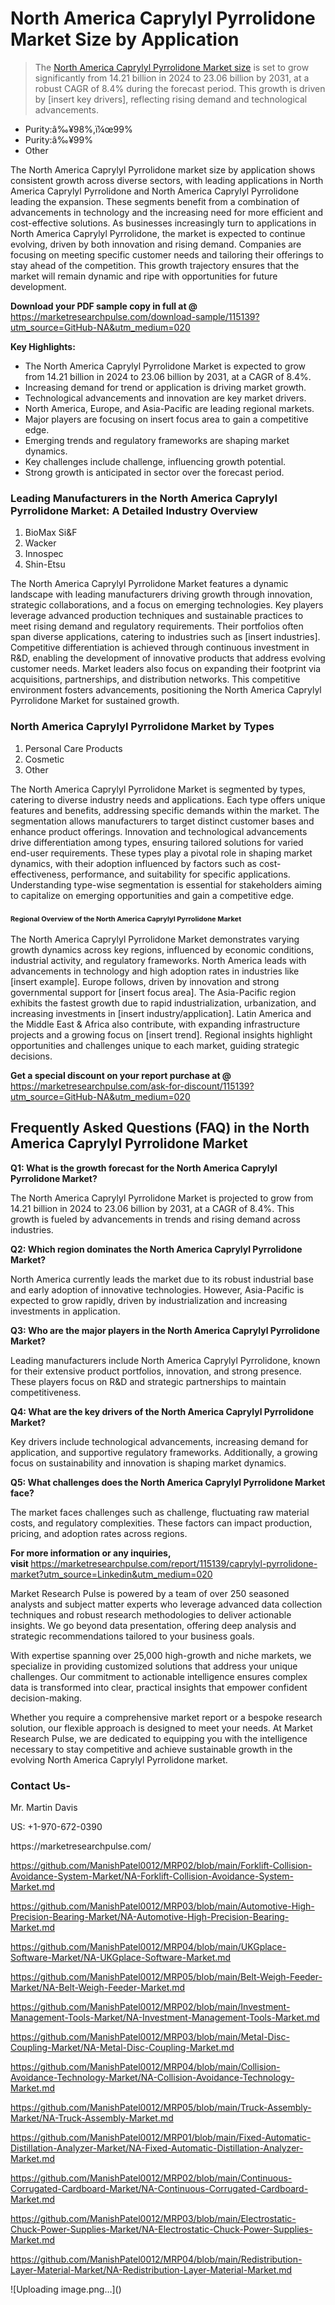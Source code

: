 <h1>North America Caprylyl Pyrrolidone Market&nbsp;Size by Application</h1><blockquote><p>The <a href="https://marketresearchpulse.com/download-sample/115139?utm_source=GitHub-NA&amp;utm_medium=020">North America Caprylyl Pyrrolidone Market size</a> is set to grow significantly from 14.21 billion in 2024 to 23.06 billion by 2031, at a robust CAGR of 8.4% during the forecast period. This growth is driven by [insert key drivers], reflecting rising demand and technological advancements.</p></blockquote><ul><li>Purity:â‰¥98%,ï¼œ99%<li> Purity:â‰¥99%<li> Other</li></ul><p>The North America Caprylyl Pyrrolidone market size by application shows consistent growth across diverse sectors, with leading applications in North America Caprylyl Pyrrolidone and North America Caprylyl Pyrrolidone leading the expansion. These segments benefit from a combination of advancements in technology and the increasing need for more efficient and cost-effective solutions. As businesses increasingly turn to applications in North America Caprylyl Pyrrolidone, the market is expected to continue evolving, driven by both innovation and rising demand. Companies are focusing on meeting specific customer needs and tailoring their offerings to stay ahead of the competition. This growth trajectory ensures that the market will remain dynamic and ripe with opportunities for future development.</p><p><strong>Download your PDF sample copy in full at @ </strong><a href="https://marketresearchpulse.com/download-sample/115139?utm_source=GitHub-NA&amp;utm_medium=020">https://marketresearchpulse.com/download-sample/115139?utm_source=GitHub-NA&amp;utm_medium=020</a></p><p><strong>Key Highlights: </strong></p><ul><li>The North America Caprylyl Pyrrolidone Market is expected to grow from 14.21 billion in 2024 to 23.06 billion by 2031, at a CAGR of 8.4%.</li><li>Increasing demand for trend or application is driving market growth.</li><li>Technological advancements and innovation are key market drivers.</li><li>North America, Europe, and Asia-Pacific are leading regional markets.</li><li>Major players are focusing on insert focus area to gain a competitive edge.</li><li>Emerging trends and regulatory frameworks are shaping market dynamics.</li><li>Key challenges include challenge, influencing growth potential.</li><li>Strong growth is anticipated in sector over the forecast period.</li></ul><h3>Leading Manufacturers in the North America Caprylyl Pyrrolidone Market: A Detailed Industry Overview</h3><ol><li>BioMax Si&F</li><li>Wacker</li><li>Innospec</li><li>Shin-Etsu</li></ol><div class="flex max-w-full flex-col flex-grow"><div class="min-h-8 text-message flex w-full flex-col items-end gap-2 whitespace-normal break-words [.text-message+&amp;]:mt-5" dir="auto" data-message-author-role="assistant" data-message-id="fd8432e4-4910-450d-b182-61b7bfb0a01f" data-message-model-slug="gpt-4o"><div class="flex w-full flex-col gap-1 empty:hidden first:pt-[3px]"><div class="markdown prose w-full break-words dark:prose-invert light"><p>The North America Caprylyl Pyrrolidone Market features a dynamic landscape with leading manufacturers driving growth through innovation, strategic collaborations, and a focus on emerging technologies. Key players leverage advanced production techniques and sustainable practices to meet rising demand and regulatory requirements. Their portfolios often span diverse applications, catering to industries such as [insert industries]. Competitive differentiation is achieved through continuous investment in R&amp;D, enabling the development of innovative products that address evolving customer needs. Market leaders also focus on expanding their footprint via acquisitions, partnerships, and distribution networks. This competitive environment fosters advancements, positioning the North America Caprylyl Pyrrolidone Market for sustained growth.</p></div></div></div></div><h3>North America Caprylyl Pyrrolidone Market by Types</h3><ol><li>Personal Care Products<li> Cosmetic<li> Other</li></ol><div class="flex max-w-full flex-col flex-grow"><div class="min-h-8 text-message flex w-full flex-col items-end gap-2 whitespace-normal break-words [.text-message+&amp;]:mt-5" dir="auto" data-message-author-role="assistant" data-message-id="084470be-0bb7-4664-bddf-5156b4f41249" data-message-model-slug="gpt-4o-mini"><div class="flex w-full flex-col gap-1 empty:hidden first:pt-[3px]"><div class="markdown prose w-full break-words dark:prose-invert light"><p>The North America Caprylyl Pyrrolidone Market is segmented by types, catering to diverse industry needs and applications. Each type offers unique features and benefits, addressing specific demands within the market. The segmentation allows manufacturers to target distinct customer bases and enhance product offerings. Innovation and technological advancements drive differentiation among types, ensuring tailored solutions for varied end-user requirements. These types play a pivotal role in shaping market dynamics, with their adoption influenced by factors such as cost-effectiveness, performance, and suitability for specific applications. Understanding type-wise segmentation is essential for stakeholders aiming to capitalize on emerging opportunities and gain a competitive edge.</p></div></div></div></div><h3><span style="font-size: 11px;">Regional Overview of the North America Caprylyl Pyrrolidone Market</span></h3><div class="flex max-w-full flex-col flex-grow"><div class="min-h-8 text-message flex w-full flex-col items-end gap-2 whitespace-normal break-words [.text-message+&amp;]:mt-5" dir="auto" data-message-author-role="assistant" data-message-id="e9038762-ce64-4e30-91c9-9bd413514231" data-message-model-slug="gpt-4o-mini"><div class="flex w-full flex-col gap-1 empty:hidden first:pt-[3px]"><div class="markdown prose w-full break-words dark:prose-invert light"><p>The North America Caprylyl Pyrrolidone Market demonstrates varying growth dynamics across key regions, influenced by economic conditions, industrial activity, and regulatory frameworks. North America leads with advancements in technology and high adoption rates in industries like [insert example]. Europe follows, driven by innovation and strong governmental support for [insert focus area]. The Asia-Pacific region exhibits the fastest growth due to rapid industrialization, urbanization, and increasing investments in [insert industry/application]. Latin America and the Middle East &amp; Africa also contribute, with expanding infrastructure projects and a growing focus on [insert trend]. Regional insights highlight opportunities and challenges unique to each market, guiding strategic decisions.</p></div></div></div></div><p><strong>Get a special discount on your report purchase at @ </strong><a href="https://marketresearchpulse.com/ask-for-discount/115139?utm_source=GitHub-NA&amp;utm_medium=020">https://marketresearchpulse.com/ask-for-discount/115139?utm_source=GitHub-NA&amp;utm_medium=020</a></p><h2>Frequently Asked Questions (FAQ) in the North America Caprylyl Pyrrolidone Market</h2><p><strong>Q1: What is the growth forecast for the North America Caprylyl Pyrrolidone Market?</strong></p><p>The North America Caprylyl Pyrrolidone Market is projected to grow from 14.21 billion in 2024 to 23.06 billion by 2031, at a CAGR of 8.4%. This growth is fueled by advancements in trends and rising demand across industries.</p><p><strong>Q2: Which region dominates the North America Caprylyl Pyrrolidone Market?</strong></p><p>North America currently leads the market due to its robust industrial base and early adoption of innovative technologies. However, Asia-Pacific is expected to grow rapidly, driven by industrialization and increasing investments in application.</p><p><strong>Q3: Who are the major players in the North America Caprylyl Pyrrolidone Market?</strong></p><p>Leading manufacturers include North America Caprylyl Pyrrolidone, known for their extensive product portfolios, innovation, and strong presence. These players focus on R&amp;D and strategic partnerships to maintain competitiveness.</p><p><strong>Q4: What are the key drivers of the North America Caprylyl Pyrrolidone Market?</strong></p><p>Key drivers include technological advancements, increasing demand for application, and supportive regulatory frameworks. Additionally, a growing focus on sustainability and innovation is shaping market dynamics.</p><p><strong>Q5: What challenges does the North America Caprylyl Pyrrolidone Market face?</strong></p><p>The market faces challenges such as challenge, fluctuating raw material costs, and regulatory complexities. These factors can impact production, pricing, and adoption rates across regions.</p><p><strong>For more information or any inquiries, visit&nbsp;</strong><a href="https://marketresearchpulse.com/report/115139/caprylyl-pyrrolidone-market?utm_source=Linkedin&utm_medium=020">https://marketresearchpulse.com/report/115139/caprylyl-pyrrolidone-market?utm_source=Linkedin&utm_medium=020</a></p><p>Market Research Pulse is powered by a team of over 250 seasoned analysts and subject matter experts who leverage advanced data collection techniques and robust research methodologies to deliver actionable insights. We go beyond data presentation, offering deep analysis and strategic recommendations tailored to your business goals.</p><p>With expertise spanning over 25,000 high-growth and niche markets, we specialize in providing customized solutions that address your unique challenges. Our commitment to actionable intelligence ensures complex data is transformed into clear, practical insights that empower confident decision-making.</p><p>Whether you require a comprehensive market report or a bespoke research solution, our flexible approach is designed to meet your needs. At Market Research Pulse, we are dedicated to equipping you with the intelligence necessary to stay competitive and achieve sustainable growth in the evolving North America Caprylyl Pyrrolidone market.</p><h3><strong>Contact Us-</strong></h3><p>Mr. Martin Davis</p><p>US: +1-970-672-0390</p><p>https://marketresearchpulse.com/</p><p><a href="https://github.com/ManishPatel0012/MRP02/blob/main/Forklift-Collision-Avoidance-System-Market/NA-Forklift-Collision-Avoidance-System-Market.md">https://github.com/ManishPatel0012/MRP02/blob/main/Forklift-Collision-Avoidance-System-Market/NA-Forklift-Collision-Avoidance-System-Market.md</a></p><p><a href="https://github.com/ManishPatel0012/MRP03/blob/main/Automotive-High-Precision-Bearing-Market/NA-Automotive-High-Precision-Bearing-Market.md">https://github.com/ManishPatel0012/MRP03/blob/main/Automotive-High-Precision-Bearing-Market/NA-Automotive-High-Precision-Bearing-Market.md</a></p><p><a href="https://github.com/ManishPatel0012/MRP04/blob/main/UKGplace-Software-Market/NA-UKGplace-Software-Market.md">https://github.com/ManishPatel0012/MRP04/blob/main/UKGplace-Software-Market/NA-UKGplace-Software-Market.md</a></p><p><a href="https://github.com/ManishPatel0012/MRP05/blob/main/Belt-Weigh-Feeder-Market/NA-Belt-Weigh-Feeder-Market.md">https://github.com/ManishPatel0012/MRP05/blob/main/Belt-Weigh-Feeder-Market/NA-Belt-Weigh-Feeder-Market.md</a></p><p><a href="https://github.com/ManishPatel0012/MRP02/blob/main/Investment-Management-Tools-Market/NA-Investment-Management-Tools-Market.md">https://github.com/ManishPatel0012/MRP02/blob/main/Investment-Management-Tools-Market/NA-Investment-Management-Tools-Market.md</a></p><p><a href="https://github.com/ManishPatel0012/MRP03/blob/main/Metal-Disc-Coupling-Market/NA-Metal-Disc-Coupling-Market.md">https://github.com/ManishPatel0012/MRP03/blob/main/Metal-Disc-Coupling-Market/NA-Metal-Disc-Coupling-Market.md</a></p><p><a href="https://github.com/ManishPatel0012/MRP04/blob/main/Collision-Avoidance-Technology-Market/NA-Collision-Avoidance-Technology-Market.md">https://github.com/ManishPatel0012/MRP04/blob/main/Collision-Avoidance-Technology-Market/NA-Collision-Avoidance-Technology-Market.md</a></p><p><a href="https://github.com/ManishPatel0012/MRP05/blob/main/Truck-Assembly-Market/NA-Truck-Assembly-Market.md">https://github.com/ManishPatel0012/MRP05/blob/main/Truck-Assembly-Market/NA-Truck-Assembly-Market.md</a></p><p><a href="https://github.com/ManishPatel0012/MRP01/blob/main/Fixed-Automatic-Distillation-Analyzer-Market/NA-Fixed-Automatic-Distillation-Analyzer-Market.md">https://github.com/ManishPatel0012/MRP01/blob/main/Fixed-Automatic-Distillation-Analyzer-Market/NA-Fixed-Automatic-Distillation-Analyzer-Market.md</a></p><p><a href="https://github.com/ManishPatel0012/MRP02/blob/main/Continuous-Corrugated-Cardboard-Market/NA-Continuous-Corrugated-Cardboard-Market.md">https://github.com/ManishPatel0012/MRP02/blob/main/Continuous-Corrugated-Cardboard-Market/NA-Continuous-Corrugated-Cardboard-Market.md</a></p><p><a href="https://github.com/ManishPatel0012/MRP03/blob/main/Electrostatic-Chuck-Power-Supplies-Market/NA-Electrostatic-Chuck-Power-Supplies-Market.md">https://github.com/ManishPatel0012/MRP03/blob/main/Electrostatic-Chuck-Power-Supplies-Market/NA-Electrostatic-Chuck-Power-Supplies-Market.md</a></p><p><a href="https://github.com/ManishPatel0012/MRP04/blob/main/Redistribution-Layer-Material-Market/NA-Redistribution-Layer-Material-Market.md">https://github.com/ManishPatel0012/MRP04/blob/main/Redistribution-Layer-Material-Market/NA-Redistribution-Layer-Material-Market.md</a></p>
![Uploading image.png…]()
